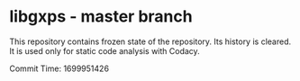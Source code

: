 # libgxps - master branch

This repository contains frozen state of the repository.
Its history is cleared. It is used only for static code
analysis with Codacy.

Commit Time: 1699951426